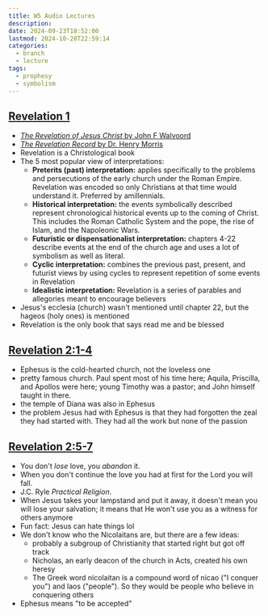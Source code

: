 ```yaml
---
title: W5 Audio Lectures
description: 
date: 2024-09-23T18:52:00
lastmod: 2024-10-20T22:59:14
categories:
  - branch
  - lecture
tags:
  - prophesy
  - symbolism
---
```

## [Revelation 1](Revelation%201.md)  
- [*The Revelation of Jesus Christ* by John F Walvoord](https://www.amazon.com/Revelation-Jesus-Christ-John-Walvoord/dp/0802473091)  
- [*The Revelation Record* by Dr. Henry Morris](https://www.amazon.com/Revelation-Record-Scientific-Devotional-Commentary/dp/0842355111/ref=sr_1_1)  
- Revelation is a Christological book  
- The 5 most popular view of interpretations:  
	- **Preterits (past) interpretation:** applies specifically to the problems and persecutions of the early church under the Roman Empire. Revelation was encoded so only Christians at that time would understand it. Preferred by amillennials.  
	- **Historical interpretation:** the events symbolically described represent chronological historical events up to the coming of Christ. This includes the Roman Catholic System and the pope, the rise of Islam, and the Napoleonic Wars.  
	- **Futuristic or dispensationalist interpretation:** chapters 4-22 describe events at the end of the church age and uses a lot of symbolism as well as literal.  
	- **Cyclic interpretation:** combines the previous past, present, and futurist views by using cycles to represent repetition of some events in Revelation  
	- **Idealistic interpretation:** Revelation is a series of parables and allegories meant to encourage believers  
- Jesus's ecclesia (church) wasn't mentioned until chapter 22, but the hageos (holy ones) is mentioned  
- Revelation is the only book that says read me and be blessed  
## [Revelation 2:1](Revelation%202.md#1)[](Revelation%202.md#2)[](Revelation%202.md#3)[-4](Revelation%202.md#4)  
- Ephesus is the cold-hearted church, not the loveless one  
- pretty famous church. Paul spent most of his time here; Aquila, Priscilla, and Apollos were here; young Timothy was a pastor; and John himself taught in there.  
- the temple of Diana was also in Ephesus  
- the problem Jesus had with Ephesus is that they had forgotten the zeal they had started with. They had all the work but none of the passion  
## [Revelation 2:5](Revelation%202.md#5)[](Revelation%202.md#6)[-7](Revelation%202.md#7)  
- You don't *lose* love, you *abandon* it.  
- When you don't continue the love you had at first for the Lord you will fall.  
- J.C. Ryle *Practical Religion*.  
- When Jesus takes your lampstand and put it away, it doesn't mean you will lose your salvation; it means that He won't use you as a witness for others anymore  
- Fun fact: Jesus can hate things lol  
- We don't know who the Nicolaitans are, but there are a few ideas:  
	- probably a subgroup of Christianity that started right but got off track  
	- Nicholas, an early deacon of the church in Acts, created his own heresy  
	- The Greek word nicolaitan is a compound word of nicao ("I conquer you") and laos ("people"). So they would be people who believe in conquering others  
- Ephesus means "to be accepted"  
  
